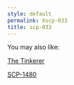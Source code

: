 ```yaml
---
style: default
permalink: Xscp-033
title: scp-033
---
```

You may also like:

[The Tinkerer](http://scp-wiki.net/the-tinkerer)

[SCP-1480](http://scp-wiki.net/scp-1480)

